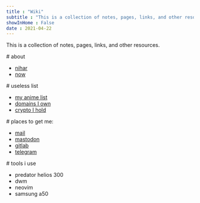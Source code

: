 ```yaml
---
title : "Wiki"
subtitle : "This is a collection of notes, pages, links, and other resources."
showInHome : False
date : 2021-04-22
---
```



This is a collection of notes, pages, links, and other resources.

\# about

* [nihar](/nihar.html)
* [now](/now.html)

\# useless list

* [my anime list](/anime.html)
* [domains I own](/domain.html)
* [crypto I hold](/crypto.html)

\# places to get me:

* [mail](mailto:mail@nihars.com)
* [mastodon](nihar@linuxrocks.online)
* [gitlab](https://github.com/niharokz)
* [telegram](https://t.me/niharokz)

\# tools i use

* predator helios 300
* dwm
* neovim 
* samsung a50 
